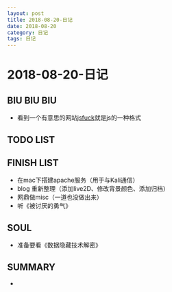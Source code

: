 ```yaml
---
layout: post
title: 2018-08-20-日记
date: 2018-08-20
category: 日记
tags: 日记
---
```

# 2018-08-20-日记
## BIU BIU BIU
+ 看到一个有意思的网站[jsfuck](http://www.jsfuck.com/)就是js的一种格式

## TODO LIST

 
## FINISH LIST
+ 在mac下搭建apache服务（用于与Kali通信）
+ blog 重新整理（添加live2D、修改背景颜色、添加归档）
+ 网鼎做misc（一道也没做出来）
+ 听《被讨厌的勇气》

 
## SOUL
+ 准备要看《数据隐藏技术解密》
 
## SUMMARY
+ 
 
